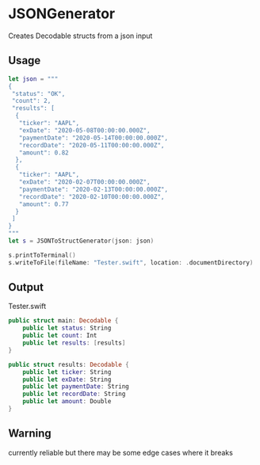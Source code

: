 # JSONGenerator
Creates Decodable structs from a json input 

## Usage

````swift
let json = """
{
 "status": "OK",
 "count": 2,
 "results": [
  {
   "ticker": "AAPL",
   "exDate": "2020-05-08T00:00:00.000Z",
   "paymentDate": "2020-05-14T00:00:00.000Z",
   "recordDate": "2020-05-11T00:00:00.000Z",
   "amount": 0.82
  },
  {
   "ticker": "AAPL",
   "exDate": "2020-02-07T00:00:00.000Z",
   "paymentDate": "2020-02-13T00:00:00.000Z",
   "recordDate": "2020-02-10T00:00:00.000Z",
   "amount": 0.77
  }
 ]
}
"""
let s = JSONToStructGenerator(json: json)

s.printToTerminal()
s.writeToFile(fileName: "Tester.swift", location: .documentDirectory)
````

## Output

Tester.swift

````swift
public struct main: Decodable {
	public let status: String
	public let count: Int
	public let results: [results]
}

public struct results: Decodable {
	public let ticker: String
	public let exDate: String
	public let paymentDate: String
	public let recordDate: String
	public let amount: Double
}
````

## Warning
currently reliable but there may be some edge cases where it breaks
